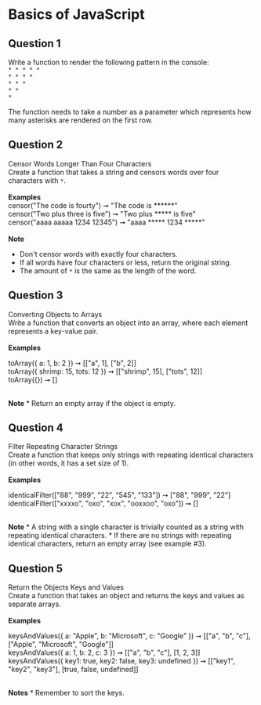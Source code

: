 # Basics of JavaScript

## Question 1

Write a function to render the following pattern in the console:
<br/>
`* * * * *`<br/>
`* * * *`<br/>
`* * *`<br/>
`* *`<br/>
`*`<br/>

The function needs to take a number as a parameter which represents how many asterisks are rendered on the first row.

## Question 2

Censor Words Longer Than Four Characters<br/>
Create a function that takes a string and censors words over four characters with `*`.
<br/>
<br/>
<b>Examples</b>
<br/>
censor("The code is fourty") ➞ "The code is ******"<br/>
censor("Two plus three is five") ➞ "Two plus ***** is five"<br/>
censor("aaaa aaaaa 1234 12345") ➞ "aaaa ***** 1234 *****"<br/>
<br/>
<b>Note</b>
* Don't censor words with exactly four characters.
* If all words have four characters or less, return the original string.
* The amount of `*` is the same as the length of the word.

## Question 3

Converting Objects to Arrays<br/>
Write a function that converts an object into an array, where each element represents a key-value pair.
<br/>
<br/>
<b>Examples</b>
<br/>

toArray({ a: 1, b: 2 }) ➞ [["a", 1], ["b", 2]]
<br/>
toArray({ shrimp: 15, tots: 12 }) ➞ [["shrimp", 15], ["tots", 12]]<br/>
toArray({}) ➞ []<br/>

<br/>
<b>Note</b>
* Return an empty array if the object is empty.

## Question 4

Filter Repeating Character Strings<br/>
Create a function that keeps only strings with repeating identical characters (in other words, it has a set size of 1).
<br/>
<br/>
<b>Examples</b>
<br/>

identicalFilter(["88", "999", "22", "545", "133"]) 
➞ ["88", "999", "22"]<br/>
identicalFilter(["xxxxo", "oxo", "xox", "ooxxoo", "oxo"]) 
➞ []<br/>

<br/>
<b>Note</b>
* A string with a single character is trivially counted as a string with repeating identical characters.
* If there are no strings with repeating identical characters, return an empty array (see example #3).

## Question 5

Return the Objects Keys and Values<br/>
Create a function that takes an object and returns the keys and values as separate arrays.
<br/>
<br/>
<b>Examples</b>
<br/>

keysAndValues({ a: "Apple", b: "Microsoft", c: "Google" })
➞ [["a", "b", "c"], ["Apple", "Microsoft", "Google"]]
<br/>
keysAndValues({ a: 1, b: 2, c: 3 })
➞ [["a", "b", "c"], [1, 2, 3]]<br/>
keysAndValues({ key1: true, key2: false, key3: undefined })
➞ [["key1", "key2", "key3"], [true, false, undefined]]
<br/>

<br/>
<b>Notes</b>
* Remember to sort the keys.
